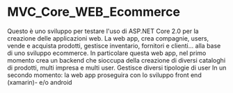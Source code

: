 # MVC_Core_WEB_Ecommerce
Questo è uno sviluppo per testare l'uso di ASP.NET Core 2.0 per la creazione delle applicazioni web.
La web app, crea compagnie, users, vende e acquista prodotti, gestisce inventario, fornitori e clienti... alla base di uno sviluppo ecommerce.
In particolare questa web app, nel primo momento crea un backend che sioccupa della creazione di diversi cataloghi di prodotti,
multi impresa e multi user.
Gestisce diversi tipologie di user
In un secondo momento: la web app proseguira con lo sviluppo front end (xamarin)- e/o android
